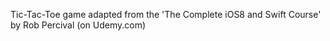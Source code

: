 Tic-Tac-Toe game adapted from the 'The Complete iOS8 and Swift Course' by Rob Percival (on Udemy.com)
